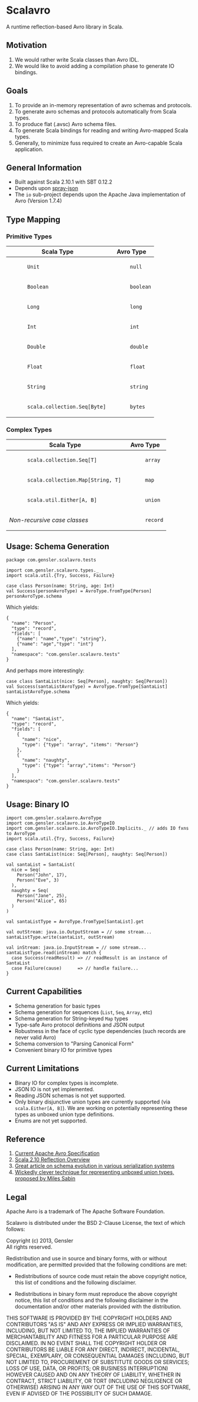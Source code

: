 # Scalavro

A runtime reflection-based Avro library in Scala.

## Motivation
1. We would rather write Scala classes than Avro IDL.
2. We would like to avoid adding a compilation phase to generate IO bindings.

## Goals
1. To provide an in-memory representation of avro schemas and protocols.
2. To generate avro schemas and protocols automatically from Scala types.
3. To produce flat (.avsc) Avro schema files.
4. To generate Scala bindings for reading and writing Avro-mapped Scala types.
5. Generally, to minimize fuss required to create an Avro-capable Scala application.

## General Information
- Built against Scala 2.10.1 with SBT 0.12.2
- Depends upon [spray-json](https://github.com/spray/spray-json)
- The `io` sub-project depends upon the Apache Java implementation of Avro (Version 1.7.4)

## Type Mapping

### Primitive Types

<table>
  <thead>
  	<tr>
  	  <th>Scala Type</th>
  	  <th>Avro Type</th>
  	</tr>
  </thead>
<!--
    Unit      -> AvroNull,
    Boolean   -> AvroBoolean,
    Seq[Byte] -> AvroBytes,
    Double    -> AvroDouble,
    Float     -> AvroFloat,
    Int       -> AvroInt,
    Long      -> AvroLong,
    String    -> AvroString
-->
  <tr>
    <td><code>
      Unit
    </code></td>
    <td><code>
      null
    </code></td>
  </tr>
  <tr>
    <td><code>
      Boolean
    </code></td>
    <td><code>
      boolean
    </code></td>
  </tr>
  <tr>
    <td><code>
      Long
    </code></td>
    <td><code>
      long
    </code></td>
  </tr>
  <tr>
    <td><code>
      Int
    </code></td>
    <td><code>
      int
    </code></td>
  </tr>
  <tr>
    <td><code>
      Double
    </code></td>
    <td><code>
      double
    </code></td>
  </tr>
  <tr>
    <td><code>
      Float
    </code></td>
    <td><code>
      float
    </code></td>
  </tr>
  <tr>
    <td><code>
      String
    </code></td>
    <td><code>
      string
    </code></td>
  </tr>
  <tr>
    <td><code>
      scala.collection.Seq[Byte]
    </code></td>
    <td><code>
      bytes
    </code></td>
  </tr>
</table>

### Complex Types

<table>
  <thead>
  	<tr>
  	  <th>Scala Type</th>
  	  <th>Avro Type</th>
  	</tr>
  </thead>
  <tr>
    <td><code>
      scala.collection.Seq[T]
    </code></td>
    <td><code>
      array
    </code></td>
  </tr>
  <tr>
    <td><code>
      scala.collection.Map[String, T]
    </code></td>
    <td><code>
      map
    </code></td>
  </tr>
  <tr>
    <td><code>
      scala.util.Either[A, B]
    </code></td>
    <td><code>
      union
    </code></td>
  </tr>
  <tr>
    <td><em>
      Non-recursive case classes
    </em></td>
    <td><code>
      record
    </code></td>
  </tr>
</table>

## Usage: Schema Generation

    package com.gensler.scalavro.tests

    import com.gensler.scalavro.types._
    import scala.util.{Try, Success, Failure}

    case class Person(name: String, age: Int)
    val Success(personAvroType) = AvroType.fromType[Person]
    personAvroType.schema

Which yields:

    {
      "name": "Person",
      "type": "record",
      "fields": [
        {"name": "name","type": "string"},
        {"name": "age","type": "int"}
      ],
      "namespace": "com.gensler.scalavro.tests"
    }

And perhaps more interestingly:

    case class SantaList(nice: Seq[Person], naughty: Seq[Person])
    val Success(santaListAvroType) = AvroType.fromType[SantaList]
    santaListAvroType.schema

Which yields:

    {
      "name": "SantaList",
      "type": "record",
      "fields": [
        {
          "name": "nice",
          "type": {"type": "array", "items": "Person"}
        },
        {
          "name": "naughty",
          "type": {"type": "array","items": "Person"}
        }
      ],
      "namespace": "com.gensler.scalavro.tests"
    }

## Usage: Binary IO

    import com.gensler.scalavro.AvroType
    import com.gensler.scalavro.io.AvroTypeIO
    import com.gensler.scalavro.io.AvroTypeIO.Implicits._ // adds IO fxns to AvroType
    import scala.util.{Try, Success, Failure}

    case class Person(name: String, age: Int)
    case class SantaList(nice: Seq[Person], naughty: Seq[Person])

    val santaList = SantaList(
      nice = Seq(
        Person("John", 17),
        Person("Eve", 3)
      ),
      naughty = Seq(
        Person("Jane", 25),
        Person("Alice", 65)
      )
    )

    val santaListType = AvroType.fromType[SantaList].get

    val outStream: java.io.OutputStream = // some stream...
    santaListType.write(santaList, outStream)

    val inStream: java.io.InputStream = // some stream...
    santaListType.read(inStream) match {
      case Success(readResult) => // readResult is an instance of SantaList
      case Failure(cause)      => // handle failure...
    }


## Current Capabilities
- Schema generation for basic types
- Schema generation for sequences (`List`, `Seq`, `Array`, etc)
- Schema generation for String-keyed `Map` types
- Type-safe Avro protocol definitions and JSON output
- Robustness in the face of cyclic type dependencies (such records are never valid Avro)
- Schema conversion to "Parsing Canonical Form"
- Convenient binary IO for primitive types

## Current Limitations
- Binary IO for complex types is incomplete.
- JSON IO is not yet implemented.
- Reading JSON schemas is not yet supported.
- Only binary disjunctive union types are currently supported (via `scala.Either[A, B]`).  We are working on potentially representing these types as unboxed union type definitions.
- Enums are not yet supported.

## Reference
1. [Current Apache Avro Specification](http://avro.apache.org/docs/current/spec.html)
1. [Scala 2.10 Reflection Overview](http://docs.scala-lang.org/overviews/reflection/overview.html)
1. [Great article on schema evolution in various serialization systems](http://martin.kleppmann.com/2012/12/05/schema-evolution-in-avro-protocol-buffers-thrift.html)
1. [Wickedly clever technique for representing unboxed union types, proposed by Miles Sabin](http://chuusai.com/2011/06/09/scala-union-types-curry-howard)

## Legal
Apache Avro is a trademark of The Apache Software Foundation.

Scalavro is distributed under the BSD 2-Clause License, the text of which follows:

Copyright (c) 2013, Gensler  
All rights reserved.

Redistribution and use in source and binary forms, with or without modification, are permitted provided that the following conditions are met:

- Redistributions of source code must retain the above copyright notice, this list of conditions and the following disclaimer.

- Redistributions in binary form must reproduce the above copyright notice, this list of conditions and the following disclaimer in the documentation and/or other materials provided with the distribution.

THIS SOFTWARE IS PROVIDED BY THE COPYRIGHT HOLDERS AND CONTRIBUTORS "AS IS" AND ANY EXPRESS OR IMPLIED WARRANTIES, INCLUDING, BUT NOT LIMITED TO, THE IMPLIED WARRANTIES OF MERCHANTABILITY AND FITNESS FOR A PARTICULAR PURPOSE ARE DISCLAIMED. IN NO EVENT SHALL THE COPYRIGHT HOLDER OR CONTRIBUTORS BE LIABLE FOR ANY DIRECT, INDIRECT, INCIDENTAL, SPECIAL, EXEMPLARY, OR CONSEQUENTIAL DAMAGES (INCLUDING, BUT NOT LIMITED TO, PROCUREMENT OF SUBSTITUTE GOODS OR SERVICES; LOSS OF USE, DATA, OR PROFITS; OR BUSINESS INTERRUPTION) HOWEVER CAUSED AND ON ANY THEORY OF LIABILITY, WHETHER IN CONTRACT, STRICT LIABILITY, OR TORT (INCLUDING NEGLIGENCE OR OTHERWISE) ARISING IN ANY WAY OUT OF THE USE OF THIS SOFTWARE, EVEN IF ADVISED OF THE POSSIBILITY OF SUCH DAMAGE.
